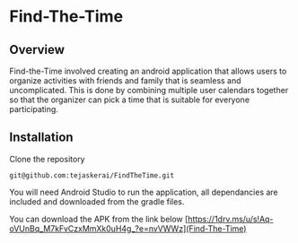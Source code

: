 # Find-The-Time

## Overview 

Find-the-Time involved creating an android application that allows users to organize activities with friends and family that is seamless and uncomplicated. This is done by combining multiple user calendars together so that the organizer can pick a time that is suitable for everyone participating. 

## Installation
Clone the repository
```
git@github.com:tejaskerai/FindTheTime.git
```

You will need Android Studio to run the application, all dependancies are included and downloaded from the gradle files.

You can download the APK from the link below
[https://1drv.ms/u/s!Aq-oVUnBq_M7kFvCzxMmXk0uH4g_?e=nvVWWz](Find-The-Time)
